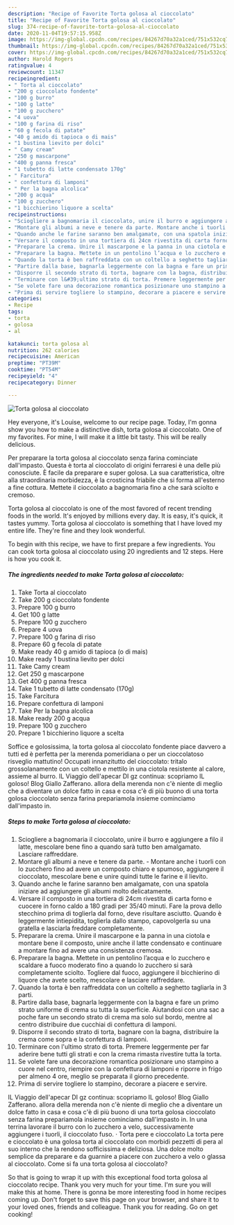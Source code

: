 ```yaml
---
description: "Recipe of Favorite Torta golosa al cioccolato"
title: "Recipe of Favorite Torta golosa al cioccolato"
slug: 374-recipe-of-favorite-torta-golosa-al-cioccolato
date: 2020-11-04T19:57:15.958Z
image: https://img-global.cpcdn.com/recipes/84267d70a32a1ced/751x532cq70/torta-golosa-al-cioccolato-recipe-main-photo.jpg
thumbnail: https://img-global.cpcdn.com/recipes/84267d70a32a1ced/751x532cq70/torta-golosa-al-cioccolato-recipe-main-photo.jpg
cover: https://img-global.cpcdn.com/recipes/84267d70a32a1ced/751x532cq70/torta-golosa-al-cioccolato-recipe-main-photo.jpg
author: Harold Rogers
ratingvalue: 4
reviewcount: 11347
recipeingredient:
- " Torta al cioccolato"
- "200 g cioccolato fondente"
- "100 g burro"
- "100 g latte"
- "100 g zucchero"
- "4 uova"
- "100 g farina di riso"
- "60 g fecola di patate"
- "40 g amido di tapioca o di mais"
- "1 bustina lievito per dolci"
- " Camy cream"
- "250 g mascarpone"
- "400 g panna fresca"
- "1 tubetto di latte condensato 170g"
- " Farcitura"
- " confettura di lamponi"
- " Per la bagna alcolica"
- "200 g acqua"
- "100 g zucchero"
- "1 bicchierino liquore a scelta"
recipeinstructions:
- "Sciogliere a bagnomaria il cioccolato, unire il burro e aggiungere a filo il latte, mescolare bene fino a quando sarà tutto ben amalgamato. Lasciare raffreddare."
- "Montare gli albumi a neve e tenere da parte. Montare anche i tuorli con lo zucchero fino ad avere un composto chiaro e spumoso, aggiungere il cioccolato, mescolare bene e unire quindi tutte le farine e il lievito."
- "Quando anche le farine saranno ben amalgamate, con una spatola iniziare ad aggiungere gli albumi molto delicatamente."
- "Versare il composto in una tortiera di 24cm rivestita di carta forno e cuocere in forno caldo a 180 gradi per 35/40 minuti. Fare la prova dello stecchino prima di toglierla dal forno, deve risultare asciutto. Quando è leggermente intiepidita, toglierla dallo stampo, capovolgerla su una gratella e lasciarla freddare completamente."
- "Preparare la crema. Unire il mascarpone e la panna in una ciotola e montare bene il composto, unire anche il latte condensato e continuare a montare fino ad avere una consistenza cremosa."
- "Preparare la bagna. Mettete in un pentolino l’acqua e lo zucchero e scaldare a fuoco moderato fino a quando lo zucchero si sarà completamente sciolto. Togliere dal fuoco, aggiungere il bicchierino di liquore che avete scelto, mescolare e lasciare raffreddare."
- "Quando la torta è ben raffreddata con un coltello a seghetto tagliarla in 3 parti."
- "Partire dalla base, bagnarla leggermente con la bagna e fare un primo strato uniforme di crema su tutta la superficie. Aiutandosi con una sac a poche fare un secondo strato di crema ma solo sul bordo, mentre al centro distribuire due cucchiai di confettura di lamponi."
- "Disporre il secondo strato di torta, bagnare con la bagna, distribuire la crema come sopra e la confettura di lamponi."
- "Terminare con l&#39;ultimo strato di torta. Premere leggermente per far aderire bene tutti gli strati e con la crema rimasta rivestire tutta la torta."
- "Se volete fare una decorazione romantica posizionare uno stampino a cuore nel centro, riempire con la confettura di lamponi e riporre in frigo per almeno 4 ore, meglio se preparata il giorno precedente."
- "Prima di servire togliere lo stampino, decorare a piacere e servire."
categories:
- Recipe
tags:
- torta
- golosa
- al

katakunci: torta golosa al 
nutrition: 262 calories
recipecuisine: American
preptime: "PT39M"
cooktime: "PT54M"
recipeyield: "4"
recipecategory: Dinner

---
```



![Torta golosa al cioccolato](https://img-global.cpcdn.com/recipes/84267d70a32a1ced/751x532cq70/torta-golosa-al-cioccolato-recipe-main-photo.jpg)

Hey everyone, it's Louise, welcome to our recipe page. Today, I'm gonna show you how to make a distinctive dish, torta golosa al cioccolato. One of my favorites. For mine, I will make it a little bit tasty. This will be really delicious.

Per preparare la torta golosa al cioccolato senza farina cominciate dall&#39;impasto. Questa è torta al cioccolato di origini ferraresi è una delle più conosciute. È facile da preparare e super golosa. La sua caratteristica, oltre alla straordinaria morbidezza, è la crosticina friabile che si forma all&#39;esterno a fine cottura. Mettete il cioccolato a bagnomaria fino a che sarà sciolto e cremoso.

Torta golosa al cioccolato is one of the most favored of recent trending foods in the world. It's enjoyed by millions every day. It is easy, it's quick, it tastes yummy. Torta golosa al cioccolato is something that I have loved my entire life. They're fine and they look wonderful.


To begin with this recipe, we have to first prepare a few ingredients. You can cook torta golosa al cioccolato using 20 ingredients and 12 steps. Here is how you cook it.

<!--inarticleads1-->

##### The ingredients needed to make Torta golosa al cioccolato:

1. Take  Torta al cioccolato
1. Take 200 g cioccolato fondente
1. Prepare 100 g burro
1. Get 100 g latte
1. Prepare 100 g zucchero
1. Prepare 4 uova
1. Prepare 100 g farina di riso
1. Prepare 60 g fecola di patate
1. Make ready 40 g amido di tapioca (o di mais)
1. Make ready 1 bustina lievito per dolci
1. Take  Camy cream
1. Get 250 g mascarpone
1. Get 400 g panna fresca
1. Take 1 tubetto di latte condensato (170g)
1. Take  Farcitura
1. Prepare  confettura di lamponi
1. Take  Per la bagna alcolica
1. Make ready 200 g acqua
1. Prepare 100 g zucchero
1. Prepare 1 bicchierino liquore a scelta


Soffice e golosissima, la torta golosa al cioccolato fondente piace davvero a tutti ed è perfetta per la merenda pomeridiana o per un cioccolatoso risveglio mattutino! Occupati innanzitutto del cioccolato: tritalo grossolanamente con un coltello e mettilo in una ciotola resistente al calore, assieme al burro. IL Viaggio dell&#39;apecar DI gz continua: scopriamo IL goloso! Blog Giallo Zafferano. allora della merenda non c&#39;è niente di meglio che a diventare un dolce fatto in casa e cosa c&#39;è di più buono di una torta golosa cioccolato senza farina prepariamola insieme cominciamo dall&#39;impasto in. 

<!--inarticleads2-->

##### Steps to make Torta golosa al cioccolato:

1. Sciogliere a bagnomaria il cioccolato, unire il burro e aggiungere a filo il latte, mescolare bene fino a quando sarà tutto ben amalgamato. Lasciare raffreddare.
1. Montare gli albumi a neve e tenere da parte. - Montare anche i tuorli con lo zucchero fino ad avere un composto chiaro e spumoso, aggiungere il cioccolato, mescolare bene e unire quindi tutte le farine e il lievito.
1. Quando anche le farine saranno ben amalgamate, con una spatola iniziare ad aggiungere gli albumi molto delicatamente.
1. Versare il composto in una tortiera di 24cm rivestita di carta forno e cuocere in forno caldo a 180 gradi per 35/40 minuti. Fare la prova dello stecchino prima di toglierla dal forno, deve risultare asciutto. Quando è leggermente intiepidita, toglierla dallo stampo, capovolgerla su una gratella e lasciarla freddare completamente.
1. Preparare la crema. Unire il mascarpone e la panna in una ciotola e montare bene il composto, unire anche il latte condensato e continuare a montare fino ad avere una consistenza cremosa.
1. Preparare la bagna. Mettete in un pentolino l’acqua e lo zucchero e scaldare a fuoco moderato fino a quando lo zucchero si sarà completamente sciolto. Togliere dal fuoco, aggiungere il bicchierino di liquore che avete scelto, mescolare e lasciare raffreddare.
1. Quando la torta è ben raffreddata con un coltello a seghetto tagliarla in 3 parti.
1. Partire dalla base, bagnarla leggermente con la bagna e fare un primo strato uniforme di crema su tutta la superficie. Aiutandosi con una sac a poche fare un secondo strato di crema ma solo sul bordo, mentre al centro distribuire due cucchiai di confettura di lamponi.
1. Disporre il secondo strato di torta, bagnare con la bagna, distribuire la crema come sopra e la confettura di lamponi.
1. Terminare con l&#39;ultimo strato di torta. Premere leggermente per far aderire bene tutti gli strati e con la crema rimasta rivestire tutta la torta.
1. Se volete fare una decorazione romantica posizionare uno stampino a cuore nel centro, riempire con la confettura di lamponi e riporre in frigo per almeno 4 ore, meglio se preparata il giorno precedente.
1. Prima di servire togliere lo stampino, decorare a piacere e servire.


IL Viaggio dell&#39;apecar DI gz continua: scopriamo IL goloso! Blog Giallo Zafferano. allora della merenda non c&#39;è niente di meglio che a diventare un dolce fatto in casa e cosa c&#39;è di più buono di una torta golosa cioccolato senza farina prepariamola insieme cominciamo dall&#39;impasto in. In una terrina lavorare il burro con lo zucchero a velo, successivamente aggiungere i tuorli, il cioccolato fuso. · Torta pere e cioccolato La torta pere e cioccolato è una golosa torta al cioccolato con morbidi pezzetti di pera al suo interno che la rendono sofficissima e deliziosa. Una dolce molto semplice da preparare e da guarnire a piacere con zucchero a velo o glassa al cioccolato. Come si fa una torta golosa al cioccolato? 

So that is going to wrap it up with this exceptional food torta golosa al cioccolato recipe. Thank you very much for your time. I'm sure you will make this at home. There is gonna be more interesting food in home recipes coming up. Don't forget to save this page on your browser, and share it to your loved ones, friends and colleague. Thank you for reading. Go on get cooking!
